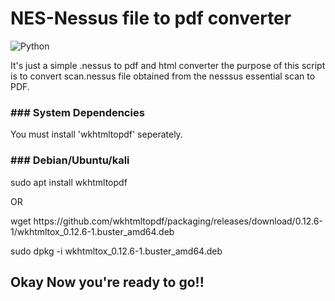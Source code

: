 <h1> NES-Nessus file to pdf converter </h1>

![Python](https://img.shields.io/badge/Python-3.10-blue?logo=python&logoColor=yellow)


<p> It's just a simple .nessus to pdf and html converter the purpose of this script is to convert scan.nessus file obtained from the nesssus essential scan to PDF.</p>

<h3> ### System Dependencies</h3>

<p> You must install 'wkhtmltopdf' seperately.</p>

<h3> ### Debian/Ubuntu/kali </h3>

<p> sudo apt install wkhtmltopdf</p>

OR

<p> wget https://github.com/wkhtmltopdf/packaging/releases/download/0.12.6-1/wkhtmltox_0.12.6-1.buster_amd64.deb </p>

<p> sudo dpkg -i wkhtmltox_0.12.6-1.buster_amd64.deb </p>

<h2> Okay Now you're ready to go!!</h2>

